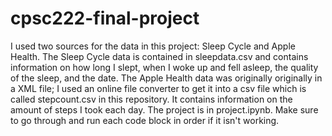 # cpsc222-final-project
I used two sources for the data in this project: Sleep Cycle and Apple Health. The Sleep Cycle data is contained in sleepdata.csv
and contains information on how long I slept, when I woke up and fell asleep, the quality of the sleep, and the date. The Apple Health
data was originally originally in a XML file; I used an online file converter to get it into a csv file which is called stepcount.csv
in this repository. It contains information on the amount of steps I took each day. The project is in project.ipynb. Make sure to go through
and run each code block in order if it isn't working.
